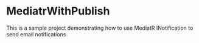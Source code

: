 # MediatrWithPublish
This is a sample project demonstrating how to use MediatR INotification to send email notifications

